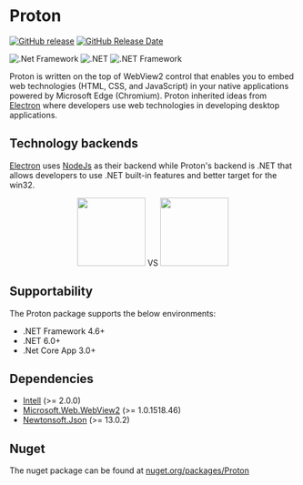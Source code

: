 

# Proton

[![GitHub release](https://img.shields.io/github/release/xhighintell/proton/all.svg)](https://github.com/xhighintell/proton/releases) [![GitHub Release Date](https://img.shields.io/github/release-date/xhighintell/proton.svg)](https://github.com/xhighintell/proton/releases)

![.Net Framework](https://img.shields.io/badge/.NET%20Framework->=%204.6-brightgreen) ![.NET](https://img.shields.io/badge/.NET->=%206.0-brightgreen) ![.NET Framework](https://img.shields.io/badge/NetCoreApp->=%203.0-brightgreen)

Proton is written on the top of WebView2 control that enables you to embed web technologies (HTML, CSS, and JavaScript) in your native applications powered by Microsoft Edge (Chromium). Proton inherited ideas from [Electron](https://www.electronjs.org/) where developers use web technologies in developing desktop applications.

## Technology backends

[Electron](https://www.electronjs.org/) uses [NodeJs](https://nodejs.org) as their backend while Proton's backend is .NET that allows developers to use .NET built-in features and better target for the win32.

<div align="center">
  <img src="https://nodejs.org/static/images/logo.svg" width="120"/> VS <img src="https://avatars.githubusercontent.com/u/9141961?s=200&v=4" width="120"/>
</div>

## Supportability
The Proton package supports the below environments:
-   .NET Framework 4.6+
-   .NET 6.0+
-   .Net Core App 3.0+


## Dependencies

-   [Intell](https://www.nuget.org/packages/Intell/)  (>= 2.0.0)
-   [Microsoft.Web.WebView2](https://www.nuget.org/packages/Microsoft.Web.WebView2/)  (>= 1.0.1518.46)
-   [Newtonsoft.Json](https://www.nuget.org/packages/Newtonsoft.Json/)  (>= 13.0.2)


## Nuget
The nuget package can be found at [nuget.org/packages/Proton](https://www.nuget.org/packages/Proton)
